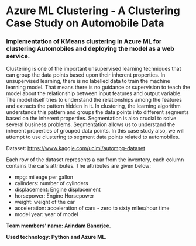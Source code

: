 # Azure ML Clustering - A Clustering Case Study on Automobile Data

### Implementation of KMeans clustering in Azure ML for clustering Automobiles and deploying the model as a web service.

Clustering is one of the important unsupervised learning techniques that can group the data points based upon their inherent properties. In unsupervised learning, there is no labelled data to train the machine learning model. That means there is no guidance or supervision to teach the model about the relationship between input features and output variable. The model itself tries to understand the relationships among the features and extracts the pattern hidden in it. In clustering, the learning algorithm understands this pattern and groups the data points into different segments based on the inherent properties. Segmentation is also crucial to solve several business problems. Segmentation allows us to understand the inherent properties of grouped data points. In this case study also, we will attempt to use clustering to segment data points related to automobiles.

Dataset: https://www.kaggle.com/uciml/autompg-dataset

Each row of the dataset represents a car from the inventory, each column contains the car’s attributes. The attributes are given below:

- mpg: mileage per gallon
- cylinders: number of cylinders
- displacement: Engine displacement
- horsepower: Engine Horsepower
- weight: weight of the car
- acceleration: acceleration of cars - zero to sixty miles/hour time
- model year: year of model

**Team members’ name: Arindam Banerjee.**

**Used technology: Python and Azure ML.**
